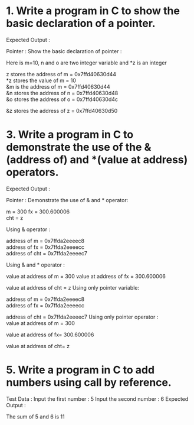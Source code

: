 # 1. Write a program in C to show the basic declaration of a pointer.
Expected Output :

Pointer : Show the basic declaration of pointer :

Here is m=10, n and o are two integer variable and *z is an integer

z stores the address of m  = 0x7ffd40630d44                                                         
*z stores the value of m = 10                                                          
&m is the address of m = 0x7ffd40630d44                                              
&n stores the address of n = 0x7ffd40630d48                                                                  
&o  stores the address of o = 0x7ffd40630d4c

&z stores the address of z = 0x7ffd40630d50 


# 3. Write a program in C to demonstrate the use of the &(address of) and *(value at address) operators.
Expected Output :

Pointer : Demonstrate the use of & and * operator:
           
 m = 300
 fx = 300.600006           
 cht = z
           
Using & operator :  


 address of m = 0x7ffda2eeeec8    
 address of fx = 0x7ffda2eeeecc                                               
 address of cht = 0x7ffda2eeeec7  
                                                                               
Using & and * operator :

value at address of m = 300
value at address of fx = 300.600006
                                  
value at address of cht = z
Using only pointer variable:

 address of m = 0x7ffda2eeeec8    
 address of fx = 0x7ffda2eeeecc

 address of cht = 0x7ffda2eeeec7
Using only pointer operator :                          
value at address of m = 300

value at address of fx= 300.600006

value at address of cht= z

# 5. Write a program in C to add numbers using call by reference.
Test Data :
Input the first number : 5
Input the second number : 6
Expected Output :

The sum of 5 and 6  is 11